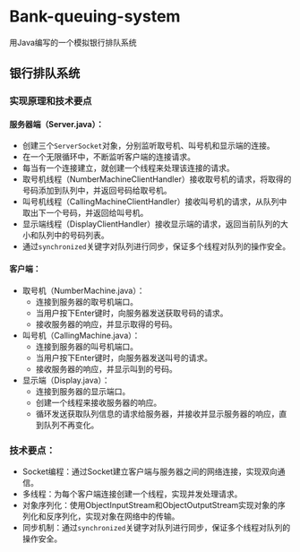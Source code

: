 # Bank-queuing-system
用Java编写的一个模拟银行排队系统

## 银行排队系统

### 实现原理和技术要点

#### 服务器端（Server.java）：

- 创建三个`ServerSocket`对象，分别监听取号机、叫号机和显示端的连接。
- 在一个无限循环中，不断监听客户端的连接请求。
- 每当有一个连接建立，就创建一个线程来处理该连接的请求。
- 取号机线程（NumberMachineClientHandler）接收取号机的请求，将取得的号码添加到队列中，并返回号码给取号机。
- 叫号机线程（CallingMachineClientHandler）接收叫号机的请求，从队列中取出下一个号码，并返回给叫号机。
- 显示端线程（DisplayClientHandler）接收显示端的请求，返回当前队列的大小和队列中的号码列表。
- 通过`synchronized`关键字对队列进行同步，保证多个线程对队列的操作安全。

#### 客户端：

- 取号机（NumberMachine.java）：
  - 连接到服务器的取号机端口。
  - 当用户按下Enter键时，向服务器发送获取号码的请求。
  - 接收服务器的响应，并显示取得的号码。
- 叫号机（CallingMachine.java）：
  - 连接到服务器的叫号机端口。
  - 当用户按下Enter键时，向服务器发送叫号的请求。
  - 接收服务器的响应，并显示叫到的号码。
- 显示端（Display.java）：
  - 连接到服务器的显示端口。
  - 创建一个线程来接收服务器的响应。
  - 循环发送获取队列信息的请求给服务器，并接收并显示服务器的响应，直到队列不再变化。

### 技术要点：

- Socket编程：通过Socket建立客户端与服务器之间的网络连接，实现双向通信。
- 多线程：为每个客户端连接创建一个线程，实现并发处理请求。
- 对象序列化：使用ObjectInputStream和ObjectOutputStream实现对象的序列化和反序列化，实现对象在网络中的传输。
- 同步机制：通过`synchronized`关键字对队列进行同步，保证多个线程对队列的操作安全。
